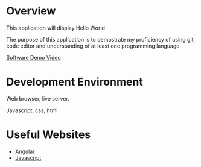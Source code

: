 # Overview

This application will display Hello World

The purpose of this application is to demostrate my proficiency of using git, code editor and understanding of at least one programming language.

[Software Demo Video](http://youtube.link.goes.here)

# Development Environment

Web browser, live server.

Javascript, css, html

# Useful Websites

- [Angular](https://angular.io/guide/setup-local)
- [Javascript](https://www.javascript.com/)
